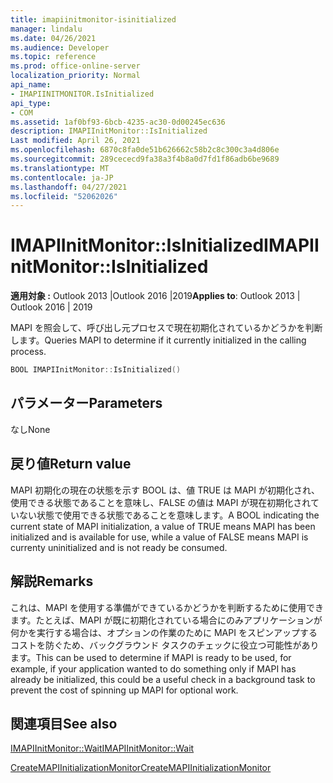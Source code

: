 ```yaml
---
title: imapiinitmonitor-isinitialized
manager: lindalu
ms.date: 04/26/2021
ms.audience: Developer
ms.topic: reference
ms.prod: office-online-server
localization_priority: Normal
api_name:
- IMAPIINITMONITOR.IsInitialized
api_type:
- COM
ms.assetid: 1af0bf93-6bcb-4235-ac30-0d00245ec636
description: IMAPIInitMonitor::IsInitialized
Last modified: April 26, 2021
ms.openlocfilehash: 6870c8fa0de51b626662c58b2c8c300c3a4d806e
ms.sourcegitcommit: 289cececd9fa38a3f4b8a0d7fd1f86adb6be9689
ms.translationtype: MT
ms.contentlocale: ja-JP
ms.lasthandoff: 04/27/2021
ms.locfileid: "52062026"
---
```

# <a name="imapiinitmonitorisinitialized"></a><span data-ttu-id="75118-103">IMAPIInitMonitor::IsInitialized</span><span class="sxs-lookup"><span data-stu-id="75118-103">IMAPIInitMonitor::IsInitialized</span></span>
  
<span data-ttu-id="75118-104">**適用対象 :** Outlook 2013 |Outlook 2016 |2019</span><span class="sxs-lookup"><span data-stu-id="75118-104">**Applies to**: Outlook 2013 | Outlook 2016 | 2019</span></span>
  
<span data-ttu-id="75118-105">MAPI を照会して、呼び出し元プロセスで現在初期化されているかどうかを判断します。</span><span class="sxs-lookup"><span data-stu-id="75118-105">Queries MAPI to determine if it currently initialized in the calling process.</span></span>

```cpp
BOOL IMAPIInitMonitor::IsInitialized()  
```

## <a name="parameters"></a><span data-ttu-id="75118-106">パラメーター</span><span class="sxs-lookup"><span data-stu-id="75118-106">Parameters</span></span>
<span data-ttu-id="75118-107">なし</span><span class="sxs-lookup"><span data-stu-id="75118-107">None</span></span>

## <a name="return-value"></a><span data-ttu-id="75118-108">戻り値</span><span class="sxs-lookup"><span data-stu-id="75118-108">Return value</span></span>
<span data-ttu-id="75118-109">MAPI 初期化の現在の状態を示す BOOL は、値 TRUE は MAPI が初期化され、使用できる状態であることを意味し、FALSE の値は MAPI が現在初期化されていない状態で使用できる状態であることを意味します。</span><span class="sxs-lookup"><span data-stu-id="75118-109">A BOOL indicating the current state of MAPI initialization, a value of TRUE means MAPI has been initialized and is available for use, while a value of FALSE means MAPI is currenty uninitialized and is not ready be consumed.</span></span>

## <a name="remarks"></a><span data-ttu-id="75118-110">解説</span><span class="sxs-lookup"><span data-stu-id="75118-110">Remarks</span></span>
<span data-ttu-id="75118-111">これは、MAPI を使用する準備ができているかどうかを判断するために使用できます。たとえば、MAPI が既に初期化されている場合にのみアプリケーションが何かを実行する場合は、オプションの作業のために MAPI をスピンアップするコストを防ぐため、バックグラウンド タスクのチェックに役立つ可能性があります。</span><span class="sxs-lookup"><span data-stu-id="75118-111">This can be used to determine if MAPI is ready to be used, for example, if your application wanted to do something only if MAPI has already be initialized, this could be a useful check in a background task to prevent the cost of spinning up MAPI for optional work.</span></span>

## <a name="see-also"></a><span data-ttu-id="75118-112">関連項目</span><span class="sxs-lookup"><span data-stu-id="75118-112">See also</span></span>

[<span data-ttu-id="75118-113">IMAPIInitMonitor::Wait</span><span class="sxs-lookup"><span data-stu-id="75118-113">IMAPIInitMonitor::Wait</span></span>](imapiinitmonitor-wait.md)

[<span data-ttu-id="75118-114">CreateMAPIInitializationMonitor</span><span class="sxs-lookup"><span data-stu-id="75118-114">CreateMAPIInitializationMonitor</span></span>](createmapiinitializationmonitor.md)
